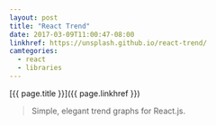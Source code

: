 ```yaml
---
layout: post
title: "React Trend"
date: 2017-03-09T11:00:47-08:00
linkhref: https://unsplash.github.io/react-trend/
camtegories:
  - react
  - libraries
---
```



[{{ page.title }}]({{ page.linkhref }})

> Simple, elegant trend graphs for React.js.

